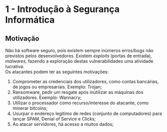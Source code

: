# 1 - Introdução à Segurança Informática

## Motivação

Não há software seguro, pois existem sempre inúmeros erros/bugs não previstos pelos desenvolvedores. Existem *exploits* (portas de entrada), *malwares*, fazendo a exploração destas vulnerabilidades uma atividade lucrativa. <br>
Os atacantes podem ter as seguintes motivações:

1. Comprometer as credenciais dos utilizadores, como contas bancárias, de jogos ou empresariais. Exemplo: Trojan;
2. Ransomware, pedir um resgate após inutilizar as máquinas dos utilizadores. Exemplo: Wannacry;
3. Utilizar o processador como recurso/interesse do atacante, como minerar bitcoins;
4. Usurpar o endereço legítimo de redes (conjunto de computadores) para lançar SPAM, Denial of Service e Clicks;
5. Ao atacar servidores, há acesso a muitos dados;
